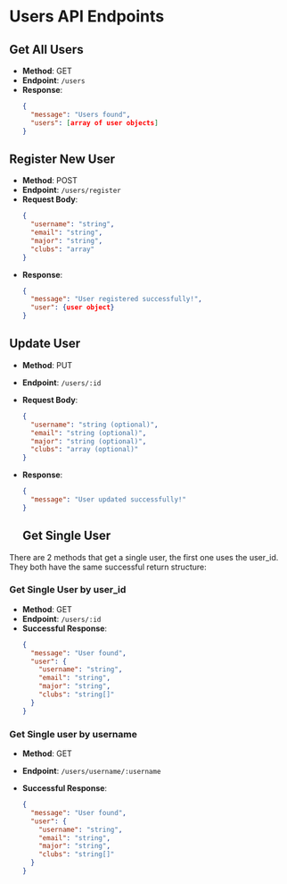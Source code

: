 # Users API Endpoints

## Get All Users

- **Method**: GET
- **Endpoint**: `/users`
- **Response**:
  ```json
  {
    "message": "Users found",
    "users": [array of user objects]
  }
  ```

## Register New User

- **Method**: POST
- **Endpoint**: `/users/register`
- **Request Body**:
  ```json
  {
    "username": "string",
    "email": "string",
    "major": "string",
    "clubs": "array"
  }
  ```
- **Response**:
  ```json
  {
    "message": "User registered successfully!",
    "user": {user object}
  }
  ```

## Update User

- **Method**: PUT
- **Endpoint**: `/users/:id`
- **Request Body**:
  ```json
  {
    "username": "string (optional)",
    "email": "string (optional)",
    "major": "string (optional)",
    "clubs": "array (optional)"
  }
  ```
- **Response**:

  ```json
  {
    "message": "User updated successfully!"
  }
  ```

  ## Get Single User

There are 2 methods that get a single user, the first one uses the user_id. They both have the same successful return structure:

### Get Single User by user_id

- **Method**: GET
- **Endpoint**: `/users/:id`
- **Successful Response**:
  ```json
  {
    "message": "User found",
    "user": {
      "username": "string",
      "email": "string",
      "major": "string",
      "clubs": "string[]"
    }
  }
  ```

### Get Single user by username

- **Method**: GET
- **Endpoint**: `/users/username/:username`
- **Successful Response**:

  ```json
  {
    "message": "User found",
    "user": {
      "username": "string",
      "email": "string",
      "major": "string",
      "clubs": "string[]"
    }
  }
  ```
